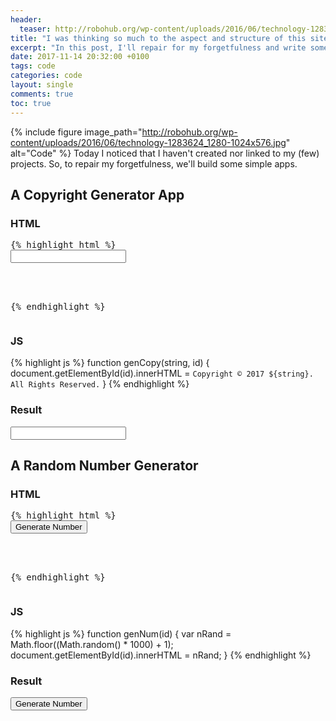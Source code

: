 ```yaml
---
header:
  teaser: http://robohub.org/wp-content/uploads/2016/06/technology-1283624_1280-1024x576.jpg
title: "I was thinking so much to the aspect and structure of this site, that..."
excerpt: "In this post, I'll repair for my forgetfulness and write some code. Yayy!"
date: 2017-11-14 20:32:00 +0100
tags: code
categories: code
layout: single
comments: true
toc: true
---
```


{% include figure image_path="http://robohub.org/wp-content/uploads/2016/06/technology-1283624_1280-1024x576.jpg" alt="Code" %}
Today I noticed that I haven't created nor linked to my (few) projects. So, to repair my forgetfulness, we'll build some simple apps.

## A Copyright Generator App
### HTML
<pre>{% highlight html %}
<input oninput="genCopy(this.value, 'result')" onchange="genCopy(this.value, 'result')">
<div id="result"></div>
<script src="script.js"></script>
{% endhighlight %}</pre>
### JS
{% highlight js %}
function genCopy(string, id) {
  document.getElementById(id).innerHTML = `Copyright © 2017 ${string}. All Rights Reserved.`
}
{% endhighlight %}
### Result
<input oninput="genCopy(this.value, 'resul')" onchange="genCopy(this.value, 'resul')">
<div id="resul"></div>
<script>
function genCopy(string, id) {
  document.getElementById(id).innerHTML = `Copyright © 2017 ${string}. All Rights Reserved.`
}</script>

## A Random Number Generator
### HTML
<pre>{% highlight html %}
<button onclick="genNum('random')">Generate Number</button>
<!--<p>The number is:</p>--><span id="random"></span>
<script src="script.js"></script>
{% endhighlight %}</pre>
### JS
{% highlight js %}
function genNum(id) {
  var nRand = Math.floor((Math.random() * 1000) + 1);
  document.getElementById(id).innerHTML = nRand;
}
{% endhighlight %}
### Result
<button onclick="genNum('random')">Generate Number</button>
<!--<p>The number is:</p>--><span id="random"></span>
<script>
function genNum(id) {
  var nRand = Math.floor((Math.random() * 1000) + 1);
  document.getElementById(id).innerHTML = nRand;
}
</script>
